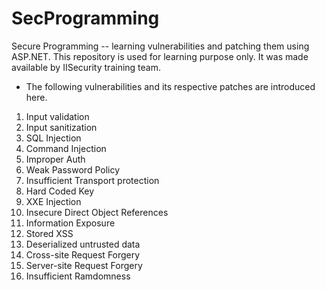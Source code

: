 # SecProgramming
Secure Programming -- learning vulnerabilities and patching them using ASP.NET.
This repository is used for learning purpose only. It was made available by IISecurity training team.

+ The following vulnerabilities and its respective patches are introduced here.
1. Input validation
2. Input sanitization
3. SQL Injection
4. Command Injection
5. Improper Auth
6. Weak Password Policy
7. Insufficient Transport protection
8. Hard Coded Key
9. XXE Injection
10. Insecure Direct Object References
11. Information Exposure
12. Stored XSS
13. Deserialized untrusted data
14. Cross-site Request Forgery
15. Server-site Request Forgery
16. Insufficient Ramdomness

